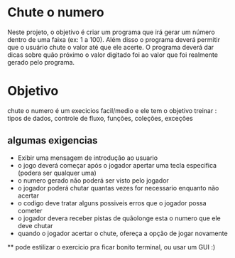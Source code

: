 # Chute o numero 

<p> Neste projeto, o objetivo é criar um programa que irá gerar um número dentro de uma faixa (ex: 1 a 100). Além disso o
programa deverá permitir que o usuário chute o valor até que ele acerte. O programa deverá dar dicas sobre quão
próximo o valor digitado foi ao valor que foi realmente gerado pelo  programa. </p>

# Objetivo 

<p> chute o numero é um execicios facil/medio e ele tem o objetivo treinar : tipos de dados, controle de fluxo, funções, coleções, exceções  </p>

## algumas exigencias 

<ul> 
<li> Exibir uma mensagem de introdução ao usuario </li>
<li> o jogo deverá começar após o jogador apertar uma tecla especifica (podera ser qualquer uma)</li>
<li> o numero gerado não poderá ser visto pelo jogador </li>
<li> o jogador poderá chutar quantas vezes for necessario enquanto não acertar</li>
<li> o codigo deve tratar alguns possiveis erros que o jogador possa cometer </li>
<li> o jogador devera receber pistas de quãolonge esta o numero que ele deve chutar</li>
<li>  quando o jogador acertar o chute, ofereça a opção de jogar novamente </li>

</ul>

** pode estilizar o exercicio pra ficar bonito terminal, ou usar um GUI  :) 


